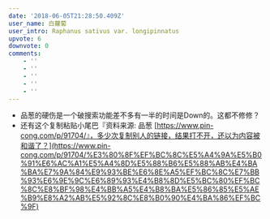 ```yaml
---
date: '2018-06-05T21:28:50.409Z'
user_name: 白蘿蔔
user_intro: Raphanus sativus var. longipinnatus
upvote: 6
downvote: 0
comments:
    - ''
    - ''
    - ''
    - ''
    - ''
---
```


*   品葱的硬伤是一个破搜索功能差不多有一半的时间是Down的。这都不修修？
*   还有这个复制粘贴小尾巴『资料来源: 品葱 [https://www.pin-cong.com/p/91704/』，多少次复制别人的链接，结果打不开，还以为内容被和谐了？](https://www.pin-cong.com/p/91704/%E3%80%8F%EF%BC%8C%E5%A4%9A%E5%B0%91%E6%AC%A1%E5%A4%8D%E5%88%B6%E5%88%AB%E4%BA%BA%E7%9A%84%E9%93%BE%E6%8E%A5%EF%BC%8C%E7%BB%93%E6%9E%9C%E6%89%93%E4%B8%8D%E5%BC%80%EF%BC%8C%E8%BF%98%E4%BB%A5%E4%B8%BA%E5%86%85%E5%AE%B9%E8%A2%AB%E5%92%8C%E8%B0%90%E4%BA%86%EF%BC%9F)
